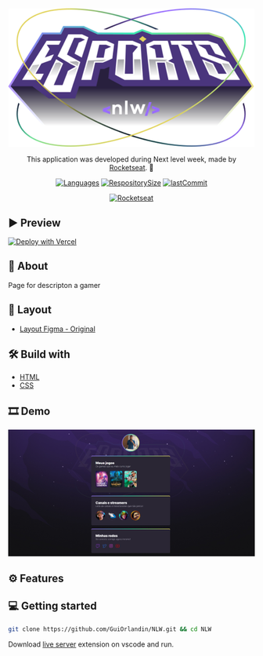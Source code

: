 <div align="center">

<h1></h1>
<img align="" width="" src="./assets/Logo.svg">

This application was developed during Next level week, made by [Rocketseat](https://rocketseat.com.br/). 🚀

</div>

<div align="center">

[![Languages](https://img.shields.io/github/languages/count/GuiOrlandin/NLW-ESPORTS?color=996DFF)]()
[![RespositorySize](https://img.shields.io/github/repo-size/GuiOrlandin/NLW-ESPORTS?color=996DFF)]()
[![lastCommit](https://img.shields.io/github/last-commit/GuiOrlandin/NLW-ESPORTS?color=996DFF)]()

[![Rocketseat](https://badgen.net/discord/members/Rocketseat?color=996DFF)](https://discord.gg/rocketseat)
</div>

## ▶ Preview

[![Deploy with Vercel](https://vercel.com/button)]()

## 📃 About

Page for descripton a gamer

## 🎨 Layout

- [Layout Figma - Original](https://www.figma.com/file/CuUc233J4G55qgRTB3a6yh/NLW-eSports-(Community)-(Community)?node-id=79%3A2502)

## 🛠 Build with

- [HTML]()
- [CSS]()

## 🎞 Demo

<img src="./assets/demo.png">

## ⚙ Features



## 💻 Getting started

```sh
git clone https://github.com/GuiOrlandin/NLW.git && cd NLW
```

Download [live server](https://marketplace.visualstudio.com/items?itemName=ritwickdey.LiveServer) extension on vscode and run.